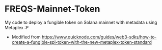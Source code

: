 # FREQS-Mainnet-Token
My code to deploy a fungible token on Solana mainnet with metadata using Metaplex :P
- Modified from https://www.quicknode.com/guides/web3-sdks/how-to-create-a-fungible-spl-token-with-the-new-metaplex-token-standard

